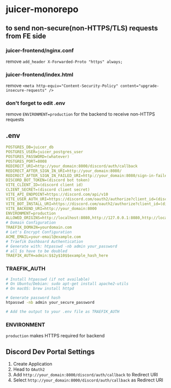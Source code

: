 # juicer-monorepo
## to send non-secure(non-HTTPS/TLS) requests from FE side
### juicer-frontend/nginx.conf
remove `add_header X-Forwarded-Proto "https" always;`
### juicer-frontend/index.html
remove `<meta http-equiv="Content-Security-Policy" content="upgrade-insecure-requests" />`
### don't forget to edit .env
remove `ENVIRONMENT=production` for the backend to receive non-HTTPS requests

## .env
```yaml
POSTGRES_DB=juicer_db
POSTGRES_USER=juicer_postgres_user
POSTGRES_PASSWORD=(whatever)
POSTGRES_PORT=8008
REDIRECT_URI=http://your_domain:8000/discord/auth/callback
REDIRECT_AFTER_SIGN_IN_URI=http://your_domain:8080/
REDIRECT_AFTER_SIGN_IN_FAILED_URI=http://your_domain:8080/sign-in-failed
DISCORD_BOT_TOKEN=(discord bot token)
VITE_CLIENT_ID=(discord client id)
CLIENT_SECRET=(discord client secret)
VITE_API_ENDPOINT=https://discord.com/api/v10
VITE_USER_AUTH_URI=https://discord.com/oauth2/authorize?client_id=(discord_client_id))&response_type=code&redirect_uri=http%3A%2F%2Fyour_domain%3A8000%2Fdiscord%2Fauth%2Fcallback&scope=identify
VITE_BOT_INSTALL_URI=https://discord.com/oauth2/authorize?client_id=(discord_client_id)&permissions=268438576&integration_type=0&scope=bot
VITE_BACKEND_URI=http://your_domain:8000
ENVIRONMENT=production
ALLOWED_ORIGINS=http://localhost:8080,http://127.0.0.1:8080,http://localhost,http://127.0.0.1
# Domain Configuration
TRAEFIK_DOMAIN=yourdomain.com
# Let's Encrypt Configuration
ACME_EMAIL=your-email@example.com
# Traefik Dashboard Authentication
# Generate with: htpasswd -nb admin your_password
# all $s have to be doubled
TRAEFIK_AUTH=admin:$$2y$10$$example_hash_here
```

### TRAEFIK_AUTH
```bash
# Install htpasswd (if not available)
# On Ubuntu/Debian: sudo apt-get install apache2-utils
# On macOS: brew install httpd

# Generate password hash
htpasswd -nb admin your_secure_password

# Add the output to your .env file as TRAEFIK_AUTH
```

### ENVIRONMENT
`production` makes HTTPS required for backend

## Discord Dev Portal Settings
1. Create Application
2. Head to `OAuth2`
3. Add `http://your_domain:8000/discord/auth/callback` to Redirect URI
4. Select `http://your_domain:8000/discord/auth/callback` as Redirect URI